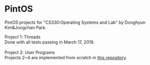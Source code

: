 # PintOS
PintOS projects for "CS330:Operating Systems and Lab" by Donghyun Kim&Jongchan Park. <br>

Project 1: Threads <br>
Done with all tests passing in March 17, 2019.  <br>
<br>
Project 2: User Programs<br>
Projects 2~4 are implemented from scratch in <a href="https://github.com/chocolatefudge/pintos2">this repository</a>. <br>

<br>

